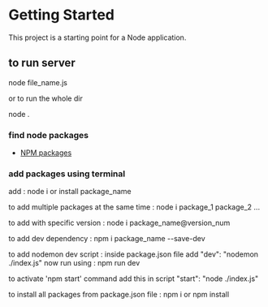 # Getting Started

This project is a starting point for a Node application.

## to run server

node file_name.js

or to run the whole dir

node .

### find node packages

- [NPM packages](https://www.npmjs.com)

### add packages using terminal

add : node i or install package_name

to add multiple packages at the same time : node i package_1 package_2 ...

to add with specific version : node i package_name@version_num

to add dev dependency : npm i package_name --save-dev

to add nodemon dev script : inside package.json file add
    "dev": "nodemon ./index.js"
now run using : npm run dev

to activate 'npm start' command add this in script
"start": "node ./index.js"

to install all packages from package.json file : npm i or npm install
